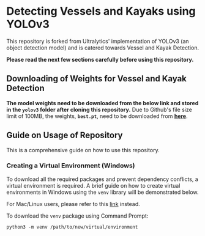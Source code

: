 # Detecting Vessels and Kayaks using YOLOv3

This repository is forked from Ultralytics' implementation of YOLOv3 (an object detection model) and is catered towards Vessel and Kayak Detection.

**Please read the next few sections carefully before using this repository.**

## Downloading of Weights for Vessel and Kayak Detection
**The model weights need to be downloaded from the below link and stored in the `yolov3` folder after cloning this repository.**
Due to Github's file size limit of 100MB, the weights, **`best.pt`**, need to be downloaded from **[here](https://drive.google.com/file/d/1hgV7DGNPtnOMsAjWPQ47jEooxIBjC2lg/view?usp=sharing)**.

## Guide on Usage of Repository

This is a comprehensive guide on how to use this repository.

### Creating a Virtual Environment (Windows)
To download all the required packages and prevent dependency conflicts, a virtual environment is required. 
A brief guide on how to create virtual environments in Windows using the `venv` library will be demonstrated below. 

For Mac/Linux users, please refer to this [link](https://docs.python.org/3/library/venv.html) instead.

To download the `venv` package using Command Prompt:

`python3 -m venv /path/to/new/virtual/environment`
















